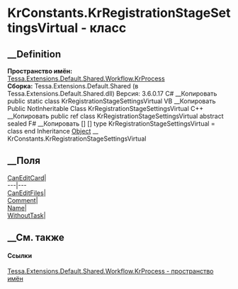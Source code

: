 # KrConstants.KrRegistrationStageSettingsVirtual - класс
##  __Definition
 **Пространство имён:**
[Tessa.Extensions.Default.Shared.Workflow.KrProcess](N_Tessa_Extensions_Default_Shared_Workflow_KrProcess.htm)  
 **Сборка:** Tessa.Extensions.Default.Shared (в
Tessa.Extensions.Default.Shared.dll) Версия: 3.6.0.17
C# __Копировать
     public static class KrRegistrationStageSettingsVirtual
VB __Копировать
     Public NotInheritable Class KrRegistrationStageSettingsVirtual
C++ __Копировать
     public ref class KrRegistrationStageSettingsVirtual abstract sealed
F# __Копировать
     [<AbstractClassAttribute>]
    [<SealedAttribute>]
    type KrRegistrationStageSettingsVirtual = class end
Inheritance
    [Object](https://learn.microsoft.com/dotnet/api/system.object) __ KrConstants.KrRegistrationStageSettingsVirtual
##  __Поля
[CanEditCard](F_Tessa_Extensions_Default_Shared_Workflow_KrProcess_KrConstants_KrRegistrationStageSettingsVirtual_CanEditCard.htm)|  
---|---  
[CanEditFiles](F_Tessa_Extensions_Default_Shared_Workflow_KrProcess_KrConstants_KrRegistrationStageSettingsVirtual_CanEditFiles.htm)|  
[Comment](F_Tessa_Extensions_Default_Shared_Workflow_KrProcess_KrConstants_KrRegistrationStageSettingsVirtual_Comment.htm)|  
[Name](F_Tessa_Extensions_Default_Shared_Workflow_KrProcess_KrConstants_KrRegistrationStageSettingsVirtual_Name.htm)|  
[WithoutTask](F_Tessa_Extensions_Default_Shared_Workflow_KrProcess_KrConstants_KrRegistrationStageSettingsVirtual_WithoutTask.htm)|  
## __См. также
#### Ссылки
[Tessa.Extensions.Default.Shared.Workflow.KrProcess - пространство
имён](N_Tessa_Extensions_Default_Shared_Workflow_KrProcess.htm)
